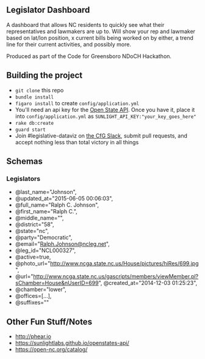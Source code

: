 ## Legislator Dashboard
A dashboard that allows NC residents to quickly see what their representatives and lawmakers are up to. Will show your rep and lawmaker based on lat/lon position, x current bills being worked on by either, a trend line for their current activities, and possibly more.

Produced as part of the Code for Greensboro NDoCH Hackathon.

## Building the project

- `git clone` this repo
- `bundle install`
- `figaro install` to create `config/application.yml`
- You'll need an api key for the [Open State API](https://sunlightlabs.github.io/openstates-api/). Once you have it, place it into `config/application.yml` as `SUNLIGHT_API_KEY:"your_key_goes_here"`
- `rake db:create`
- `guard start`
- Join #legislative-dataviz on [the CfG Slack](http://slack.codeforgreensboro.org), submit pull requests, and accept nothing less than total victory in all things

## Schemas
### Legislators

- @last_name="Johnson",
- @updated_at="2015-06-05 00:06:03",
- @full_name="Ralph C. Johnson",
- @first_name="Ralph C.",
- @middle_name="",
- @district="58",
- @state="nc",
- @party="Democratic",
- @email="Ralph.Johnson@ncleg.net",
- @leg_id="NCL000327",
- @active=true,
- @photo_url="http://www.ncga.state.nc.us/House/pictures/hiRes/699.jpg",
- @url="http://www.ncga.state.nc.us/gascripts/members/viewMember.pl?sChamber=House&nUserID=699", @created_at="2014-12-03 01:25:23",
- @chamber="lower",
- @offices=[...],
- @suffixes=""

## Other Fun Stuff/Notes

- http://phear.io
- https://sunlightlabs.github.io/openstates-api/
- https://open-nc.org/catalog/
